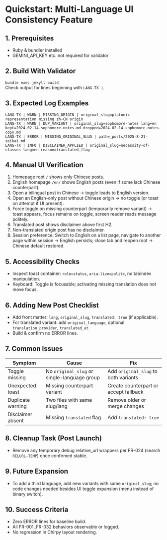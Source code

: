 # Quickstart: Multi-Language UI Consistency Feature

## 1. Prerequisites
- Ruby & bundler installed
- GEMINI_API_KEY etc. not required for validator

## 2. Build With Validator
`bundle exec jekyll build`  
Check output for lines beginning with `LANG-TX |`.

## 3. Expected Log Examples
```
LANG-TX | WARN | MISSING_ORIGIN | original_slug=platonic-representation missing zh-CN origin
LANG-TX | WARN | DUP_VARIANT | original_slug=sophomore-notes lang=en kept=2024-02-14-sophomore-notes.md dropped=2024-02-14-sophomore-notes-copy.md
LANG-TX | ERROR | MISSING_ORIGINAL_SLUG | path=_posts/2025-8-21-seikai.md
LANG-TX | INFO | DISCLAIMER_APPLIED | original_slug=necessity-of-classes lang=en reason=translated_flag
```

## 4. Manual UI Verification
1. Homepage root `/` shows only Chinese posts.  
2. English homepage `/en/` shows English posts (even if some lack Chinese counterpart).  
3. Open a bilingual post in Chinese → toggle leads to English version.  
4. Open an English-only post without Chinese origin → no toggle (or toast on attempt if UI present).  
5. Force toggle on missing counterpart (temporarily remove variant) → toast appears, focus remains on toggle, screen reader reads message politely.  
6. Translated post shows disclaimer above first H2.  
7. Non-translated origin post has no disclaimer.  
8. Session preference: Switch to English on a list page, navigate to another page within session → English persists; close tab and reopen root → Chinese default restored.

## 5. Accessibility Checks
- Inspect toast container: `role=status`, `aria-live=polite`, no tabindex manipulation.  
- Keyboard: Toggle is focusable; activating missing translation does not move focus.  

## 6. Adding New Post Checklist
- Add front matter: `lang`, `original_slug`, `translated: true` (if applicable).  
- For translated variant: add `original_language`, optional `translation_provider`, `translated_at`.  
- Build & confirm no ERROR lines.  

## 7. Common Issues
| Symptom | Cause | Fix |
|---------|-------|-----|
| Toggle missing | No `original_slug` or single-language group | Add `original_slug` to both variants |
| Unexpected toast | Missing counterpart variant | Create counterpart or accept fallback |
| Duplicate warning | Two files with same slug/lang | Remove older or merge changes |
| Disclaimer absent | Missing `translated` flag | Add `translated: true` |

## 8. Cleanup Task (Post Launch)
- Remove any temporary debug relative_url wrappers per FR-024 (search `RELURL-TEMP`) once confirmed stable.

## 9. Future Expansion
- To add a third language, add new variants with same `original_slug`; no code changes needed besides UI toggle expansion (menu instead of binary switch).

## 10. Success Criteria
- Zero ERROR lines for baseline build.  
- All FR-001..FR-032 behaviors observable or logged.  
- No regression in Chirpy layout rendering.
